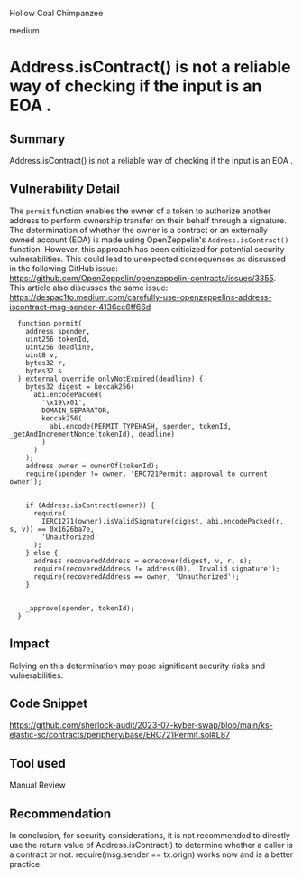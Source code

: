 Hollow Coal Chimpanzee

medium

# Address.isContract() is not a reliable way of checking if the input is an EOA .
## Summary
Address.isContract() is not a reliable way of checking if the input is an EOA .
## Vulnerability Detail
The `permit` function enables the owner of a token to authorize another address to perform ownership transfer on their behalf through a signature. The determination of whether the owner is a contract or an externally owned account (EOA) is made using OpenZeppelin's `Address.isContract()` function. However, this approach has been criticized for potential security vulnerabilities. This could lead to unexpected consequences as discussed in the following GitHub issue:  
https://github.com/OpenZeppelin/openzeppelin-contracts/issues/3355.
This article also discusses the same issue:
https://despac1to.medium.com/carefully-use-openzeppelins-address-iscontract-msg-sender-4136cc6ff66d
```solidity
  function permit(
    address spender,
    uint256 tokenId,
    uint256 deadline,
    uint8 v,
    bytes32 r,
    bytes32 s
  ) external override onlyNotExpired(deadline) {
    bytes32 digest = keccak256(
      abi.encodePacked(
        '\x19\x01',
        DOMAIN_SEPARATOR,
        keccak256(
          abi.encode(PERMIT_TYPEHASH, spender, tokenId, _getAndIncrementNonce(tokenId), deadline)
        )
      )
    );
    address owner = ownerOf(tokenId);
    require(spender != owner, 'ERC721Permit: approval to current owner');


    if (Address.isContract(owner)) {
      require(
        IERC1271(owner).isValidSignature(digest, abi.encodePacked(r, s, v)) == 0x1626ba7e,
        'Unauthorized'
      );
    } else {
      address recoveredAddress = ecrecover(digest, v, r, s);
      require(recoveredAddress != address(0), 'Invalid signature');
      require(recoveredAddress == owner, 'Unauthorized');
    }


    _approve(spender, tokenId);
  }
```
## Impact
Relying on this determination may pose significant security risks and vulnerabilities.
## Code Snippet
https://github.com/sherlock-audit/2023-07-kyber-swap/blob/main/ks-elastic-sc/contracts/periphery/base/ERC721Permit.sol#L87
## Tool used

Manual Review

## Recommendation
In conclusion, for security considerations, it is not recommended to directly use the return value of Address.isContract() to determine whether a caller is a contract or not. require(msg.sender == tx.orign) works now and is a better practice.
